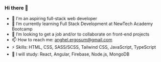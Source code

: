### Hi there 👋



- 🔭 I'm an aspiring full-stack web developer
- 🌱 I’m currently learning Full Stack Development at NewTech Academy Bootcamp
- 👯 I’m looking to get a job and/or to collaborate on front-end projects
- 📫 How to reach me: anghel.ergosum@gmail.com
- ⚡ Skills: HTML, CSS, SASS/SCSS, Tailwind CSS, JavaScript, TypeScript
- 🤔 I will study: React, Angular, Firebase, Node.js, MongoDB
